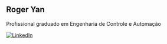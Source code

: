 Roger Yan
-----------------------
Profissional graduado em Engenharia de Controle e Automação

[![LinkedIn](https://img.shields.io/badge/LinkedIn-0077B5?style=for-the-badge&logo=linkedin&logoColor=white)](https://www.linkedin.com/in/roger-yan-lopes-dos-santos-5a7014144/)

